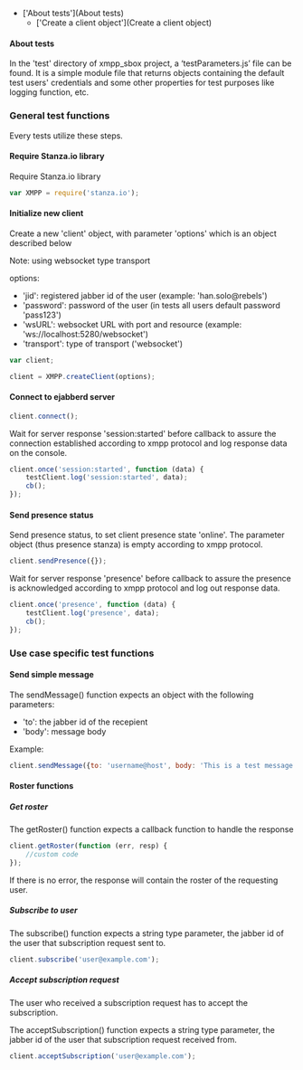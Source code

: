 - ['About tests'](About tests)
    - ['Create a client object'](Create a client object)

#### About tests

In the 'test' directory of xmpp_sbox project, a ‘testParameters.js’ file can be found. It is a simple module file that returns objects containing the default test users' credentials and some other properties for test purposes like logging function, etc.

### General test functions

Every tests utilize these steps.

#### Require Stanza.io library

Require Stanza.io library

```javascript
var XMPP = require('stanza.io');
```

#### Initialize new client

Create a new 'client' object, with parameter 'options' which is an object described below

Note: using websocket type transport

options:
- 'jid': registered jabber id of the user (example: 'han.solo@rebels')
- 'password': password of the user (in tests all users default password 'pass123')
- 'wsURL': websocket URL with port and resource (example: 'ws://localhost:5280/websocket')
- 'transport': type of transport ('websocket')

```javascript
var client;

client = XMPP.createClient(options);
```

#### Connect to ejabberd server

```javascript
client.connect();
```

Wait for server response 'session:started' before callback to assure the connection established according to xmpp protocol and log response data on the console.

```javascript
client.once('session:started', function (data) {
    testClient.log('session:started', data);
    cb();
});
```

#### Send presence status

Send presence status, to set client presence state 'online'. The parameter object (thus presence stanza) is empty according to xmpp protocol.

```javascript
client.sendPresence({});
```

Wait for server response 'presence' before callback to assure the presence is acknowledged according to xmpp protocol and log out response data.

```javascript
client.once('presence', function (data) {
    testClient.log('presence', data);
    cb();
});
```

### Use case specific test functions

#### Send simple message

The sendMessage() function expects an object with the following  parameters:

- 'to': the jabber id of the recepient
- 'body': message body

Example:
```javascript
client.sendMessage({to: 'username@host', body: 'This is a test message.'});
```

#### Roster functions

##### Get roster

The getRoster() function expects a callback function to handle the response

```javascript
client.getRoster(function (err, resp) {
	//custom code
});
```

If there is no error, the response will contain the roster of the requesting user.

##### Subscribe to user

The subscribe() function expects a string type parameter, the jabber id of the user that subscription request sent to.

```javascript
client.subscribe('user@example.com');
```

##### Accept subscription request

The user who received a subscription request has to accept the subscription.

The acceptSubscription() function expects a string type parameter, the jabber id of the user that subscription request received from.

```javascript
client.acceptSubscription('user@example.com');
```